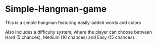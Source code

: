 # Simple-Hangman-game

This is a simple hangman featuring easily-added words and colors

Also includes a difficulty system, where the player can choose between Hard (5 chances), Medium (10 chances) and Easy (15 chances).
